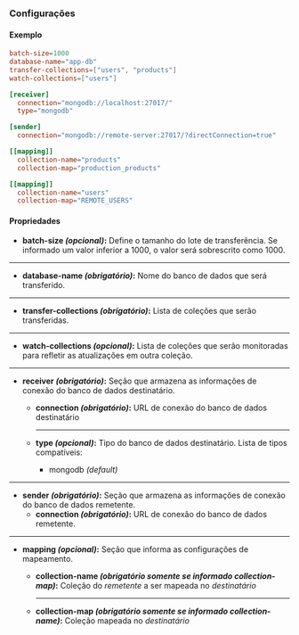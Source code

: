 ### Configurações


#### Exemplo

```toml
batch-size=1000
database-name="app-db"
transfer-collections=["users", "products"]
watch-collections=["users"]

[receiver]
  connection="mongodb://localhost:27017/"
  type="mongodb"

[sender]
  connection="mongodb://remote-server:27017/?directConnection=true"

[[mapping]]
  collection-name="products"
  collection-map="production_products"

[[mapping]]
  collection-name="users"
  collection-map="REMOTE_USERS"
```


#### Propriedades

- **batch-size _(opcional)_:** Define o tamanho do lote de transferência. Se informado um valor inferior a 1000, o valor será sobrescrito como 1000.

---

- **database-name _(obrigatório)_:** Nome do banco de dados que será transferido.

---

- **transfer-collections _(obrigatório)_:** Lista de coleções que serão transferidas.

---

- **watch-collections _(opcional)_:** Lista de coleções que serão monitoradas para refletir as atualizações em outra coleção.

---

- **receiver _(obrigatório)_:** Seção que armazena as informações de conexão do banco de dados destinatário.

  - **connection _(obrigatório)_:** URL de conexão do banco de dados destinatário

    ---

  - **type _(opcional)_:** Tipo do banco de dados destinatário. Lista de tipos compatíveis:
    - mongodb _(default)_

---

- **sender _(obrigatório)_:** Seção que armazena as informações de conexão do banco de dados remetente.
  - **connection _(obrigatório)_:** URL de conexão do banco de dados remetente.

---

- **mapping _(opcional)_:** Seção que informa as configurações de mapeamento.

  - **collection-name _(obrigatório somente se informado collection-map)_:** Coleção do _remetente_ a ser mapeada no _destinatário_

    ---

  - **collection-map _(obrigatório somente se informado collection-name)_:** Coleção mapeada no _destinatário_